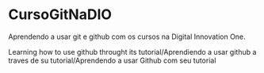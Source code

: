 # CursoGitNaDIO
Aprendendo a usar git e github com os cursos na Digital Innovation One.

Learning how to use github throught its tutorial/Aprendiendo a usar github a traves de su tutorial/Aprendendo a usar Github com seu tutorial
